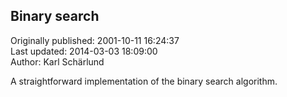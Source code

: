 ## Binary search  
Originally published: 2001-10-11 16:24:37  
Last updated: 2014-03-03 18:09:00  
Author: Karl Schärlund  
  
A straightforward implementation of the binary search algorithm.